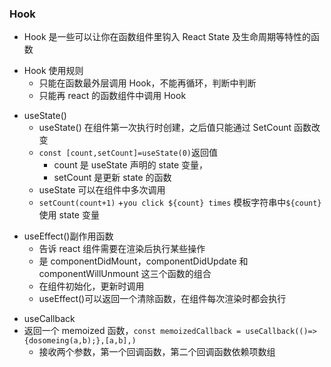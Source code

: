 ### Hook

- Hook 是一些可以让你在函数组件里钩入 React State 及生命周期等特性的函数

* Hook 使用规则
  - 只能在函数最外层调用 Hook，不能再循环，判断中判断
  - 只能再 react 的函数组件中调用 Hook

- useState()
  - useState() 在组件第一次执行时创建，之后值只能通过 SetCount 函数改变
  * `const [count,setCount]=useState(0)`返回值
    - count 是 useState 声明的 state 变量，
    * setCount 是更新 state 的函数
  - useState 可以在组件中多次调用
  * `setCount(count+1)` +`you click ${count} times` 模板字符串中`${count}`使用 state 变量

* useEffect()副作用函数
  - 告诉 react 组件需要在渲染后执行某些操作
  * 是 componentDidMount，componentDidUpdate 和 componentWillUnmount 这三个函数的组合
  - 在组件初始化，更新时调用
  * useEffect()可以返回一个清除函数，在组件每次渲染时都会执行

- useCallback
- 返回一个 memoized 函数，`const memoizedCallback = useCallback(()=>{dosomeing(a,b);},[a,b],)`
  - 接收两个参数，第一个回调函数，第二个回调函数依赖项数组
